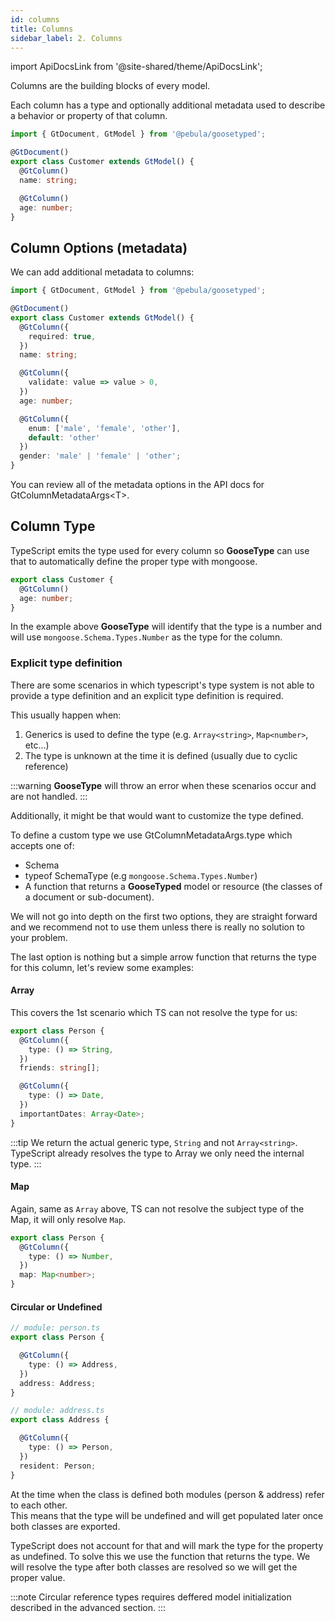 ```yaml
---
id: columns
title: Columns
sidebar_label: 2. Columns
---
```

import ApiDocsLink from '@site-shared/theme/ApiDocsLink';

Columns are the building blocks of every model.

Each column has a type and optionally additional metadata used to describe a behavior or property of that column.

```typescript
import { GtDocument, GtModel } from '@pebula/goosetyped';

@GtDocument()
export class Customer extends GtModel() {
  @GtColumn()
  name: string;

  @GtColumn()
  age: number;
}
```

## Column Options (metadata)

We can add additional metadata to columns:

```typescript
import { GtDocument, GtModel } from '@pebula/goosetyped';

@GtDocument()
export class Customer extends GtModel() {
  @GtColumn({
    required: true,
  })
  name: string;

  @GtColumn({
    validate: value => value > 0,
  })
  age: number;

  @GtColumn({
    enum: ['male', 'female', 'other'],
    default: 'other'
  })
  gender: 'male' | 'female' | 'other';
}
```

You can review all of the metadata options in the API docs for <ApiDocsLink type="interface" symbol="GtColumnMetadataArgs">GtColumnMetadataArgs<T\></ApiDocsLink>.

## Column Type

TypeScript emits the type used for every column so **GooseType** can use that to automatically define the proper type with mongoose.

```typescript
export class Customer {
  @GtColumn()
  age: number;
}
```

In the example above **GooseType** will identify that the type is a number and will use `mongoose.Schema.Types.Number` as the type for the column.

### Explicit type definition

There are some scenarios in which typescript's type system is not able to provide a type definition and an explicit type definition is required.

This usually happen when:

1. Generics is used to define the type (e.g. `Array<string>`, `Map<number>`, etc...)
2. The type is unknown at the time it is defined (usually due to cyclic reference)

:::warning
**GooseType** will throw an error when these scenarios occur and are not handled.
:::

Additionally, it might be that would want to customize the type defined.

To define a custom type we use <ApiDocsLink type="interface" symbol="GtColumnMetadataArgs" hash="type">GtColumnMetadataArgs.type</ApiDocsLink>
which accepts one of:

- Schema
- typeof SchemaType (e.g `mongoose.Schema.Types.Number`)
- A function that returns a **GooseTyped** model or resource (the classes of a document or sub-document).

We will not go into depth on the first two options, they are straight forward and we recommend not to use them
unless there is really no solution to your problem.

The last option is nothing but a simple arrow function that returns the type for this column, let's review some examples:

#### Array

This covers the 1st scenario which TS can not resolve the type for us:

```typescript
export class Person {
  @GtColumn({
    type: () => String,
  })
  friends: string[];

  @GtColumn({
    type: () => Date,
  })
  importantDates: Array<Date>;
}
```

:::tip
We return the actual generic type, `String` and not `Array<string>`. TypeScript already resolves the type to Array we only need the internal type.
:::

#### Map

Again, same as `Array` above, TS can not resolve the subject type of the Map, it will only resolve `Map`.

```typescript
export class Person {
  @GtColumn({
    type: () => Number,
  })
  map: Map<number>;
}
```

#### Circular or Undefined

```typescript
// module: person.ts
export class Person {

  @GtColumn({
    type: () => Address,
  })
  address: Address;
}

// module: address.ts
export class Address {

  @GtColumn({
    type: () => Person,
  })
  resident: Person;
}
```

At the time when the class is defined both modules (person & address) refer to each other.  
This means that the type will be undefined and will get populated later once both classes are exported.

TypeScript does not account for that and will mark the type for the property as undefined.
To solve this we use the function that returns the type. We will resolve the type after both classes are resolved so we will get the proper value.

:::note
Circular reference types requires deffered model initialization described in the advanced section.
:::
